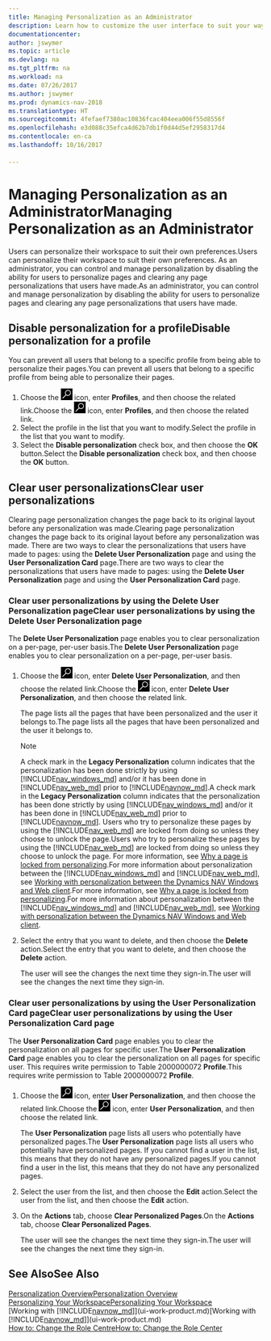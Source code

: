 ```yaml
---
title: Managing Personalization as an Administrator
description: Learn how to customize the user interface to suit your way of working.
documentationcenter: 
author: jswymer
ms.topic: article
ms.devlang: na
ms.tgt_pltfrm: na
ms.workload: na
ms.date: 07/26/2017
ms.author: jswymer
ms.prod: dynamics-nav-2018
ms.translationtype: HT
ms.sourcegitcommit: 4fefaef7380ac10836fcac404eea006f55d8556f
ms.openlocfilehash: e3d088c35efca4d62b7db1f0d44d5ef2958317d4
ms.contentlocale: en-ca
ms.lasthandoff: 10/16/2017

---
```

# <a name="managing-personalization-as-an-administrator"></a><span data-ttu-id="33471-103">Managing Personalization as an Administrator</span><span class="sxs-lookup"><span data-stu-id="33471-103">Managing Personalization as an Administrator</span></span>
<span data-ttu-id="33471-104">Users can personalize their workspace to suit their own preferences.</span><span class="sxs-lookup"><span data-stu-id="33471-104">Users can personalize their workspace to suit their own preferences.</span></span> <span data-ttu-id="33471-105">As an administrator, you can control and manage personalization by disabling the ability for users to personalize pages and clearing any page personalizations that users have made.</span><span class="sxs-lookup"><span data-stu-id="33471-105">As an administrator, you can control and manage personalization by disabling the ability for users to personalize pages and clearing any page personalizations that users have made.</span></span>

## <a name="disable-personalization-for-a-profile"></a><span data-ttu-id="33471-106">Disable personalization for a profile</span><span class="sxs-lookup"><span data-stu-id="33471-106">Disable personalization for a profile</span></span>
<span data-ttu-id="33471-107">You can prevent all users that belong to a specific profile from being able to personalize their pages.</span><span class="sxs-lookup"><span data-stu-id="33471-107">You can prevent all users that belong to a specific profile from being able to personalize their pages.</span></span>
1.  <span data-ttu-id="33471-108">Choose the ![Search for Page or Report](media/ui-search/search_small.png "Search for Page or Report icon") icon, enter **Profiles**, and then choose the related link.</span><span class="sxs-lookup"><span data-stu-id="33471-108">Choose the ![Search for Page or Report](media/ui-search/search_small.png "Search for Page or Report icon") icon, enter **Profiles**, and then choose the related link.</span></span>
2.  <span data-ttu-id="33471-109">Select the profile in the list that you want to modify.</span><span class="sxs-lookup"><span data-stu-id="33471-109">Select the profile in the list that you want to modify.</span></span>
3.  <span data-ttu-id="33471-110">Select the **Disable personalization** check box, and then choose the **OK** button.</span><span class="sxs-lookup"><span data-stu-id="33471-110">Select the **Disable personalization** check box, and then choose the **OK** button.</span></span>

## <a name="clear-user-personalizations"></a><span data-ttu-id="33471-111">Clear user personalizations</span><span class="sxs-lookup"><span data-stu-id="33471-111">Clear user personalizations</span></span>

<span data-ttu-id="33471-112">Clearing page personalization changes the page back to its original layout before any personalization was made.</span><span class="sxs-lookup"><span data-stu-id="33471-112">Clearing page personalization changes the page back to its original layout before any personalization was made.</span></span> <span data-ttu-id="33471-113">There are two ways to clear the personalizations that users have made to pages: using the **Delete User Personalization** page and using the **User Personalization Card** page.</span><span class="sxs-lookup"><span data-stu-id="33471-113">There are two ways to clear the personalizations that users have made to pages: using the **Delete User Personalization** page and using the **User Personalization Card** page.</span></span>

### <a name="clear-user-personalizations-by-using-the-delete-user-personalization-page"></a><span data-ttu-id="33471-114">Clear user personalizations by using the Delete User Personalization page</span><span class="sxs-lookup"><span data-stu-id="33471-114">Clear user personalizations by using the Delete User Personalization page</span></span>

<span data-ttu-id="33471-115">The **Delete User Personalization** page enables you to clear personalization on a per-page, per-user basis.</span><span class="sxs-lookup"><span data-stu-id="33471-115">The **Delete User Personalization** page enables you to clear personalization on a per-page, per-user basis.</span></span>

1.  <span data-ttu-id="33471-116">Choose the ![Search for Page or Report](media/ui-search/search_small.png "Search for Page or Report icon") icon, enter **Delete User Personalization**, and then choose the related link.</span><span class="sxs-lookup"><span data-stu-id="33471-116">Choose the ![Search for Page or Report](media/ui-search/search_small.png "Search for Page or Report icon") icon, enter **Delete User Personalization**, and then choose the related link.</span></span>

    <span data-ttu-id="33471-117">The page lists all the pages that have been personalized and the user it belongs to.</span><span class="sxs-lookup"><span data-stu-id="33471-117">The page lists all the pages that have been personalized and the user it belongs to.</span></span>

    >[!NOTE]
    > <span data-ttu-id="33471-118">A check mark in the **Legacy Personalization** column indicates that the personalization has been done strictly by using [!INCLUDE[nav_windows_md](includes/nav_windows_md.md)] and/or it has been done in [!INCLUDE[nav_web_md](includes/nav_web_md.md)] prior to [!INCLUDE[navnow_md](includes/navnow_md.md)].</span><span class="sxs-lookup"><span data-stu-id="33471-118">A check mark in the **Legacy Personalization** column indicates that the personalization has been done strictly by using [!INCLUDE[nav_windows_md](includes/nav_windows_md.md)] and/or it has been done in [!INCLUDE[nav_web_md](includes/nav_web_md.md)] prior to [!INCLUDE[navnow_md](includes/navnow_md.md)].</span></span> <span data-ttu-id="33471-119">Users who try to personalize these pages by using the [!INCLUDE[nav_web_md](includes/nav_web_md.md)] are locked from doing so unless they choose to unlock the page.</span><span class="sxs-lookup"><span data-stu-id="33471-119">Users who try to personalize these pages by using the [!INCLUDE[nav_web_md](includes/nav_web_md.md)] are locked from doing so unless they choose to unlock the page.</span></span> <span data-ttu-id="33471-120">For more information, see [Why a page is locked from personalizing](ui-personalization-locked.md).For more information about personalization between the [!INCLUDE[nav_windows_md](includes/nav_windows_md.md)] and [!INCLUDE[nav_web_md](includes/nav_web_md.md)], see [Working with personalization between the Dynamics NAV Windows and Web client](ui-personalization-overview.md#PersonalizationWinWeb).</span><span class="sxs-lookup"><span data-stu-id="33471-120">For more information, see [Why a page is locked from personalizing](ui-personalization-locked.md).For more information about personalization between the [!INCLUDE[nav_windows_md](includes/nav_windows_md.md)] and [!INCLUDE[nav_web_md](includes/nav_web_md.md)], see [Working with personalization between the Dynamics NAV Windows and Web client](ui-personalization-overview.md#PersonalizationWinWeb).</span></span>

2. <span data-ttu-id="33471-121">Select the entry that you want to delete, and then choose the **Delete** action.</span><span class="sxs-lookup"><span data-stu-id="33471-121">Select the entry that you want to delete, and then choose the **Delete** action.</span></span>

    <span data-ttu-id="33471-122">The user will see the changes the next time they sign-in.</span><span class="sxs-lookup"><span data-stu-id="33471-122">The user will see the changes the next time they sign-in.</span></span>

### <a name="clear-user-personalizations-by-using-the-user-personalization-card-page"></a><span data-ttu-id="33471-123">Clear user personalizations by using the User Personalization Card page</span><span class="sxs-lookup"><span data-stu-id="33471-123">Clear user personalizations by using the User Personalization Card page</span></span>

<span data-ttu-id="33471-124">The **User Personalization Card** page enables you to clear the personalization on all pages for specific user.</span><span class="sxs-lookup"><span data-stu-id="33471-124">The **User Personalization Card** page enables you to clear the personalization on all pages for specific user.</span></span> <span data-ttu-id="33471-125">This requires write permission to Table 2000000072 **Profile**.</span><span class="sxs-lookup"><span data-stu-id="33471-125">This requires write permission to Table 2000000072 **Profile**.</span></span>

1.  <span data-ttu-id="33471-126">Choose the ![Search for Page or Report](media/ui-search/search_small.png "Search for Page or Report icon") icon, enter **User Personalization**, and then choose the related link.</span><span class="sxs-lookup"><span data-stu-id="33471-126">Choose the ![Search for Page or Report](media/ui-search/search_small.png "Search for Page or Report icon") icon, enter **User Personalization**, and then choose the related link.</span></span>

    <span data-ttu-id="33471-127">The **User Personalization** page lists all users who potentially have personalized pages.</span><span class="sxs-lookup"><span data-stu-id="33471-127">The **User Personalization** page lists all users who potentially have personalized pages.</span></span> <span data-ttu-id="33471-128">If you cannot find a user in the list, this means that they do not have any personalized pages.</span><span class="sxs-lookup"><span data-stu-id="33471-128">If you cannot find a user in the list, this means that they do not have any personalized pages.</span></span>

2. <span data-ttu-id="33471-129">Select the user from the list, and then choose the **Edit** action.</span><span class="sxs-lookup"><span data-stu-id="33471-129">Select the user from the list, and then choose the **Edit** action.</span></span>

3.  <span data-ttu-id="33471-130">On the **Actions** tab, choose **Clear Personalized Pages**.</span><span class="sxs-lookup"><span data-stu-id="33471-130">On the **Actions** tab, choose **Clear Personalized Pages**.</span></span>

    <span data-ttu-id="33471-131">The user will see the changes the next time they sign-in.</span><span class="sxs-lookup"><span data-stu-id="33471-131">The user will see the changes the next time they sign-in.</span></span>

## <a name="see-also"></a><span data-ttu-id="33471-132">See Also</span><span class="sxs-lookup"><span data-stu-id="33471-132">See Also</span></span>
[<span data-ttu-id="33471-133">Personalization Overview</span><span class="sxs-lookup"><span data-stu-id="33471-133">Personalization Overview</span></span>](ui-personalization-overview.md)  
[<span data-ttu-id="33471-134">Personalizing Your Workspace</span><span class="sxs-lookup"><span data-stu-id="33471-134">Personalizing Your Workspace</span></span>](ui-personalization-user.md)  
<span data-ttu-id="33471-135">[Working with [!INCLUDE[navnow_md](includes/navnow_md.md)]](ui-work-product.md)</span><span class="sxs-lookup"><span data-stu-id="33471-135">[Working with [!INCLUDE[navnow_md](includes/navnow_md.md)]](ui-work-product.md)</span></span>  
[<span data-ttu-id="33471-136">How to: Change the Role Centre</span><span class="sxs-lookup"><span data-stu-id="33471-136">How to: Change the Role Center</span></span>](change-role.md)  
